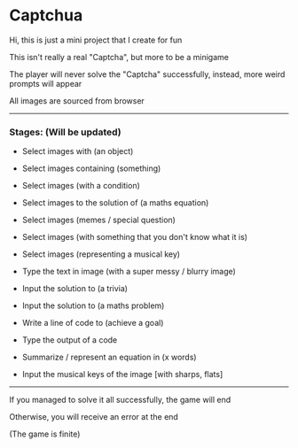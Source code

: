 # Captchua

Hi, this is just a mini project that I create for fun

This isn't really a real "Captcha", but more to be a minigame

The player will never solve the "Captcha" successfully, instead, more weird prompts will appear


All images are sourced from browser

---

### Stages: (Will be updated)
- Select images with (an object)
- Select images containing (something)
- Select images (with a condition)
- Select images to the solution of (a maths equation)
- Select images (memes / special question)
- Select images (with something that you don't know what it is)
- Select images (representing a musical key)

- Type the text in image (with a super messy / blurry image)
- Input the solution to (a trivia)
- Input the solution to (a maths problem)
- Write a line of code to (achieve a goal)
- Type the output of a code
- Summarize / represent an equation in (x words)
- Input the musical keys of the image [with sharps, flats]

---

If you managed to solve it all successfully, the game will end

Otherwise, you will receive an error at the end

(The game is finite)
